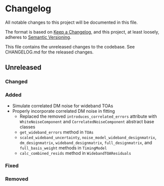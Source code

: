 # Changelog
All notable changes to this project will be documented in this file.

The format is based on [Keep a Changelog](https://keepachangelog.com/en/1.0.0/),
and this project, at least loosely, adheres to [Semantic Versioning](https://semver.org/spec/v2.0.0.html).

This file contains the unreleased changes to the codebase. See CHANGELOG.md for
the released changes.

## Unreleased
### Changed
### Added
- Simulate correlated DM noise for wideband TOAs
- Properly incorporate correlated DM noise in fitting
    - Replaced the removed `introduces_correlated_errors` attribute with `WhiteNoiseComponent` and `CorrelatedNoiseComponent` abstract base classes
    - `get_wideband_errors` method in `TOAs`
    - `scaled_wideband_uncertainty`, `noise_model_wideband_designmatrix`, `dm_designmatrix`, `wideband_designmatrix`, `full_designmatrix`, and `full_basis_weight` methods in `TimingModel`
    - `calc_combined_resids` method in `WidebandTOAResiduals`
### Fixed
### Removed
